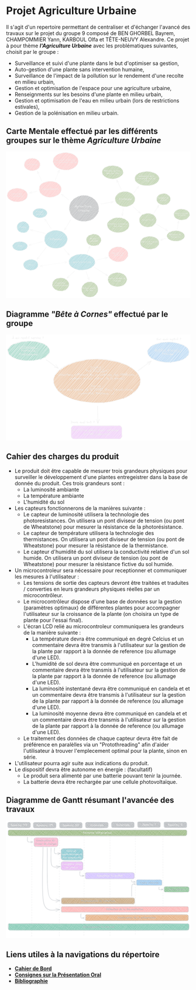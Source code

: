 # Projet Agriculture Urbaine

Il s'agit d'un repertoire permettant de centraliser et d'échanger l'avancé des travaux sur le projet du groupe 9 composé de BEN GHORBEL Bayrem, CHAMPOMMIER Yann, KARBOUL Olfa et TÊTE-NEUVY Alexandre.
Ce projet à pour thème ***l'Agriculture Urbaine*** avec les problématiques suivantes, choisit par le groupe :

- Surveillance et suivi d'une plante dans le but d'optimiser sa gestion,
- Auto-gestion d'une plante sans intervention humaine,
- Surveillance de l'impact de la pollution sur le rendement d'une recolte en milieu urbain,
- Gestion et optimisation de l'espace pour une agriculture urbaine,
- Renseignments sur les besoins d'une plante en milieu urbain,
- Gestion et optimisation de l'eau en milieu urbain (lors de restrictions estivales),
- Gestion de la polénisation en milieu urbain.

## Carte Mentale effectué par les différents groupes sur le thème ***Agriculture Urbaine***

![Carte Mentale](CarteMentaleSombre.png)

## Diagramme *"Bête à Cornes"* effectué par le groupe

![Diagramme Bête à Cornes](DiagrammeBeteCorneSombre.png)

## Cahier des charges du produit

- Le produit doit être capable de mesurer trois grandeurs physiques pour surveiller le développement d'une plantes entregeistrer dans la base de donnée du produit. Ces trois grandeurs sont :
	- La luminosité ambiante
	- La température ambiante
	- L'humidité du sol 
- Les capteurs fonctionnerons de la manières suivante : 
	- Le capteur de luminosité utilisera la technologie des photoresistances. On utilisera un pont diviseur de tension (ou pont de Wheatstone) pour mesurer la résistance de la photorésistance.
	- Le capteur de température utilisera la technologie des thermistances. On utilisera un pont diviseur de tension (ou pont de Wheatstone) pour mesurer la résistance de la thermistance.
	- Le capteur d'humidité du sol utilisera la conductivité relative d'un sol humide. On utilisera un pont diviseur de tension (ou pont de Wheatstone) pour mesurer la résistance fictive du sol humide.
- Un microcontroleur sera nécessaire pour receptionner et communiquer les mesures à l'utilisateur :
	- Les tensions de sortie des capteurs devront être traitées et traduites / converties en leurs grandeurs physiques réelles par un microcontrôleur.
	- Le microcontrôleur dispose d'une base de données sur la gestion (paramètres optimaux) de différentes plantes pour accompagner l'utilisateur sur la croissance de la plante (on choisira un type de plante pour l'essai final).
	- L'écran LCD relié au microcontroleur communiquera les grandeurs de la manière suivante :
		- La température devra être communiqué en degré Celcius et un commentaire devra être transmis à l'utilisateur sur la gestion de la plante par rapport à la donnée de reference (ou allumage d'une LED).
		- L'humidité de sol devra être communiqué en porcentage et un commentaire devra être transmis à l'utilisateur sur la gestion de la plante par rapport à la donnée de reference (ou allumage d'une LED).
		- La luminosité instentané devra être communiqué en candela et et un commentaire devra être transmis à l'utilisateur sur la gestion de la plante par rapport à la donnée de reference (ou allumage d'une LED).
		- La luminosité moyenne devra être communiqué en candela et et un commentaire devra être transmis à l'utilisateur sur la gestion de la plante par rapport à la donnée de reference (ou allumage d'une LED).
	- Le traitement des données de chaque capteur devra être fait de préférence en paralèlles via un "Protothreading" afin d'aider l'utilisateur à trouver l'emplecement optimal pour la plante, sinon en série.
- L'utilisateur pourra agir suite aux indications du produit.
- Le dispositif devra être autonome en énergie : (facultatif)
	- Le produit sera alimenté par une batterie pouvant tenir la journée.
	- La batterie devra être rechargée par une cellule photovoltaïque.

## Diagramme de Gantt résumant l'avancée des travaux

![Diagramma de Gantt](DiagrammeGanttSombre.png)

## Liens utiles à la navigations du répertoire

- **[Cahier de Bord](https://github.com/TeteNeuvyAlexandre/Projet-Agriculture-Urbaine/blob/main/Cahier-de-Bord/CahierDeBord.md)**
- **[Consignes sur la Présentation Oral](https://github.com/TeteNeuvyAlexandre/Projet-Agriculture-Urbaine/blob/main/Presentation-Oral/ConsignesPresentationOral.md)**
- **[Bibliographie](https://github.com/TeteNeuvyAlexandre/Projet-Agriculture-Urbaine/blob/main/Bibliographie/Bibliographie.md)**

